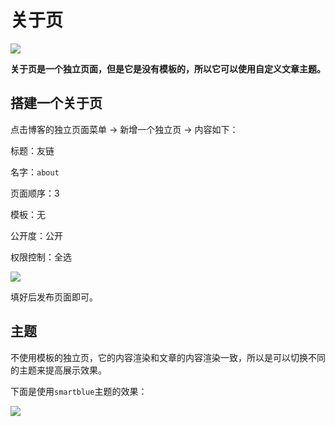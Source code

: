 <!--
 * @Author: mulingyuer
 * @Date: 2023-03-28 01:53:22
 * @LastEditTime: 2023-03-28 02:00:22
 * @LastEditors: mulingyuer
 * @Description: 关于页
 * @FilePath: \Typecho_Theme_JJ\src\basic-config\about.md
 * 怎么可能会有bug！！！
-->

# 关于页

![](/images/basic-config/about/关于页01.png)

**关于页是一个独立页面，但是它是没有模板的，所以它可以使用自定义文章主题。**

## 搭建一个关于页

点击博客的独立页面菜单 -> 新增一个独立页 -> 内容如下：

标题：友链

名字：`about`

页面顺序：3

模板：无

公开度：公开

权限控制：全选

![](/images/basic-config/about/搭建一个关于页01.jpg)

填好后发布页面即可。

## 主题

不使用模板的独立页，它的内容渲染和文章的内容渲染一致，所以是可以切换不同的主题来提高展示效果。

下面是使用`smartblue`主题的效果：

![](/images/basic-config/about/主题01.png)
